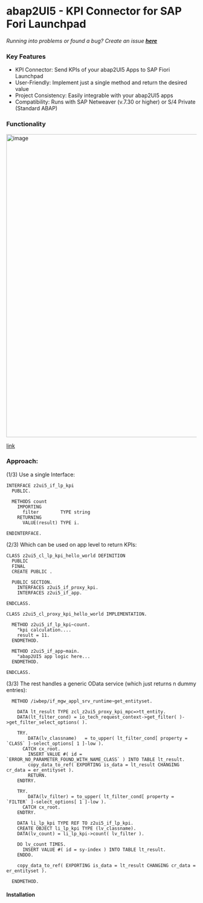 # abap2UI5 - KPI Connector for SAP Fori Launchpad
_Running into problems or found a bug? Create an issue [**here**](https://github.com/abap2UI5/abap2UI5/issues)_

### Key Features
* KPI Connector: Send KPIs of your abap2UI5 Apps to SAP Fiori Launchpad
* User-Friendly: Implement just a single method and return the desired value
* Project Consistency: Easily integrable with your abap2UI5 apps
* Compatibility: Runs with SAP Netweaver (v.7.30 or higher) or S/4 Private (Standard ABAP)

### Functionality
<img width="800" alt="image" src="https://github.com/abap2UI5/abap2UI5-connector_launchpad_kpi/assets/102328295/c7db9e46-6876-40d8-a632-be79e2fbcb91">
<br>

[link](https://excalidraw.com/#json=d-kRyy0bzOtYQgxweVXon,u2mAWDGdB9dg-J0NXbMvnw)

### Approach:
(1/3) Use a single Interface:
```abap
INTERFACE z2ui5_if_lp_kpi
  PUBLIC.

  METHODS count
    IMPORTING
      filter        TYPE string
    RETURNING
      VALUE(result) TYPE i.

ENDINTERFACE.
```
(2/3) Which can be used on app level to return KPIs:
```abap
CLASS z2ui5_cl_lp_kpi_hello_world DEFINITION
  PUBLIC
  FINAL
  CREATE PUBLIC .

  PUBLIC SECTION.
    INTERFACES z2ui5_if_proxy_kpi.
    INTERFACES z2ui5_if_app.

ENDCLASS.

CLASS z2ui5_cl_proxy_kpi_hello_world IMPLEMENTATION.

  METHOD z2ui5_if_lp_kpi~count.
    "kpi calculation....
    result = 11.
  ENDMETHOD.

  METHOD z2ui5_if_app~main.
    "abap2UI5 app logic here...
  ENDMETHOD.

ENDCLASS.
```
(3/3) The rest handles a generic OData service (which just returns n dummy entries):
```abap
  METHOD /iwbep/if_mgw_appl_srv_runtime~get_entityset.

    DATA lt_result TYPE zcl_z2ui5_proxy_kpi_mpc=>tt_entity.
    DATA(lt_filter_cond) = io_tech_request_context->get_filter( )->get_filter_select_options( ).

    TRY.
        DATA(lv_classname)   = to_upper( lt_filter_cond[ property = `CLASS` ]-select_options[ 1 ]-low ).
      CATCH cx_root.
        INSERT VALUE #( id = `ERROR_NO_PARAMETER_FOUND_WITH_NAME_CLASS` ) INTO TABLE lt_result.
        copy_data_to_ref( EXPORTING is_data = lt_result CHANGING cr_data = er_entityset ).
        RETURN.
    ENDTRY.

    TRY.
        DATA(lv_filter) = to_upper( lt_filter_cond[ property = `FILTER` ]-select_options[ 1 ]-low ).
      CATCH cx_root.
    ENDTRY.

    DATA li_lp_kpi TYPE REF TO z2ui5_if_lp_kpi.
    CREATE OBJECT li_lp_kpi TYPE (lv_classname).
    DATA(lv_count) = li_lp_kpi->count( lv_filter ).

    DO lv_count TIMES.
      INSERT VALUE #( id = sy-index ) INTO TABLE lt_result.
    ENDDO.

    copy_data_to_ref( EXPORTING is_data = lt_result CHANGING cr_data = er_entityset ).

  ENDMETHOD.
```

#### Installation
